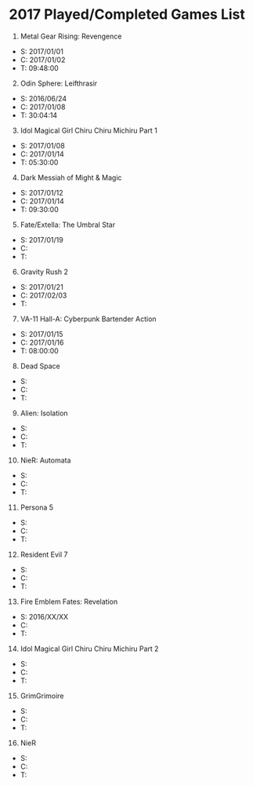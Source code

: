 # 2017 Played/Completed Games List

1. Metal Gear Rising: Revengence
  - S: 2017/01/01
  - C: 2017/01/02
  - T: 09:48:00
2. Odin Sphere: Leifthrasir
  - S: 2016/06/24
  - C: 2017/01/08
  - T: 30:04:14
3. Idol Magical Girl Chiru Chiru Michiru Part 1
  - S: 2017/01/08
  - C: 2017/01/14
  - T: 05:30:00
4. Dark Messiah of Might & Magic
  - S: 2017/01/12
  - C: 2017/01/14
  - T: 09:30:00
5. Fate/Extella: The Umbral Star
  - S: 2017/01/19 
  - C:
  - T:
6. Gravity Rush 2
  - S: 2017/01/21
  - C: 2017/02/03
  - T:
7. VA-11 Hall-A: Cyberpunk Bartender Action
  - S: 2017/01/15
  - C: 2017/01/16
  - T: 08:00:00
8. Dead Space
  - S:
  - C:
  - T:
9. Alien: Isolation
  - S:
  - C:
  - T:
10. NieR: Automata
  - S:
  - C:
  - T:
11. Persona 5
  - S:
  - C:
  - T:
12. Resident Evil 7
  - S:
  - C:
  - T:
13. Fire Emblem Fates: Revelation
  - S: 2016/XX/XX
  - C:
  - T:
14. Idol Magical Girl Chiru Chiru Michiru Part 2
  - S:
  - C:
  - T:
15. GrimGrimoire
  - S:
  - C:
  - T:
16. NieR
  - S:
  - C:
  - T:

